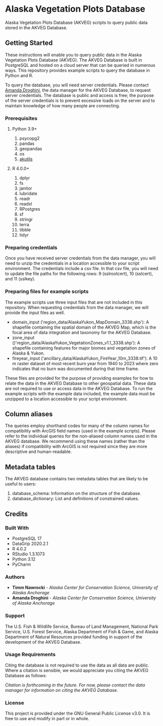 # Alaska Vegetation Plots Database
Alaska Vegetation Plots Database (AKVEG) scripts to query public data stored in the AKVEG Database.

## Getting Started

These instructions will enable you to query public data in the Alaska Vegetation Plots Database (AKVEG). The AKVEG Database is built in PostgreSQL and hosted on a cloud server that can be queried in numerous ways. This repository provides example scripts to query the database in Python and R.

To query the database, you will need server credentials. Please contact [Amanda Droghini](mailto:adroghini@alaska.edu), the data manager for the AKVEG Database, to request server credentials. The database is public and access is free; the purpose of the server credentials is to prevent excessive loads on the server and to maintain knowledge of how many people are connecting.

### Prerequisites
1. Python 3.9+
   1. psycopg2
   2. pandas
   3. geopandas
   4. os
   5. [akutils](https://github.com/accs-uaa/akutils)

2. R 4.0.0+
   1. dplyr
   2. fs
   3. janitor
   4. lubridate
   5. readr
   6. readxl
   7. RPostgres
   8. sf
   9. stringr
   10. terra
   11. tibble
   12. tidyr


### Preparing credentials

Once you have received server credentials from the data manager, you will need to unzip the credentials in a location accessible to your script environment. The credentials include a csv file. In that csv file, you will need to update the file paths for the following rows: 9 (sslrootcert), 10 (sslcert), and 11 (sslkey).

### Preparing files for example scripts

The example scripts use three input files that are not included in this repository. When requesting credentials from the data manager, we will provide the input files as well.

- domain_input ('region_data/AlaskaYukon_MapDomain_3338.shp'): A shapefile containing the spatial domain of the AKVEG Map, which is the focal area of data integration and taxonomy for the AKVEG Database.
- zone_input ()'region_data/AlaskaYukon_VegetationZones_v1.1_3338.shp'): A shapefile containing features for major biomes and vegetation zones of Alaska & Yukon.
- fireyear_input ('ancillary_data/AlaskaYukon_FireYear_10m_3338.tif'): A 10 m raster dataset of most recent burn year from 1940 to 2023 where zero indicates that no burn was documented during that time frame.

These files are provided for the purpose of providing examples for how to relate the data in the AKVEG Database to other geospatial data. These data are not required to use or access data in the AKVEG Database. To run the example scripts with the example data included, the example data must be unzipped to a location accessible to your script environment. 

## Column aliases

The queries employ shorthand codes for many of the column names for compatibility with ArcGIS field names (used in the example scripts). Please refer to the individual queries for the non-aliased column names used in the AKVEG database. We recommend using these names (rather than the aliases) if compatibility with ArcGIS is not required since they are more descriptive and human-readable.

## Metadata tables

The AKVEG database contains two metadata tables that are likely to be useful to users:
1. database_schema: Information on the structure of the database.
2. database_dictionary: List and definitions of constrained values.

## Credits

### Built With
* PostgreSQL 17
* DataGrip 2020.2.1
* R 4.0.2
* RStudio 1.3.1073
* Python 3.12
* PyCharm

### Authors

* **Timm Nawrocki** - *Alaska Center for Conservation Science, University of Alaska Anchorage*
* **Amanda Droghini** - *Alaska Center for Conservation Science, University of Alaska Anchorage*

### Support

The U.S. Fish & Wildlife Service, Bureau of Land Management, National Park Service, U.S. Forest Service, Alaska Department of Fish & Game, and Alaska Department of Natural Resources provided funding in support of the development of the AKVEG Database.

### Usage Requirements

Citing the database is not required to use the data as all data are public. Where a citation is sensible, we would appreciate you citing the AKVEG Database as follows:

*Citation is forthcoming in the future. For now, please contact the data manager for information on citing the AKVEG Database.*

### License

This project is provided under the GNU General Public License v3.0. It is free to use and modify in part or in whole.
